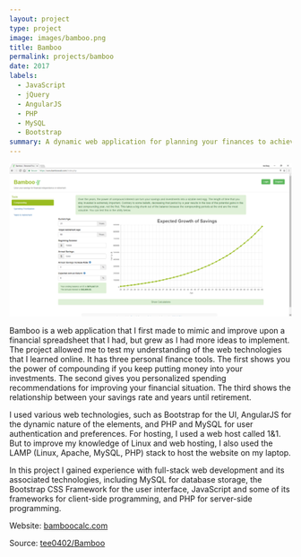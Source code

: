 ```yaml
---
layout: project
type: project
image: images/bamboo.png
title: Bamboo
permalink: projects/bamboo
date: 2017
labels:
  - JavaScript
  - jQuery
  - AngularJS
  - PHP
  - MySQL
  - Bootstrap
summary: A dynamic web application for planning your finances to achieve financial independence or retirement.
---
```


<img class="ui image" src="../images/website.png">

Bamboo is a web application that I first made to mimic and improve upon a financial spreadsheet that I had, but grew as I had more ideas to implement. The project allowed me to test my understanding of the web technologies that I learned online. It has three personal finance tools. The first shows you the power of compounding if you keep putting money into your investments. The second gives you personalized spending recommendations for improving your financial situation. The third shows the relationship between your savings rate and years until retirement.

I used various web technologies, such as Bootstrap for the UI, AngularJS for the dynamic nature of the elements, and PHP and MySQL for user authentication and preferences. For hosting, I used a web host called 1&1. But to improve my knowledge of Linux and web hosting, I  also used the LAMP (Linux, Apache, MySQL, PHP) stack to host the website on my laptop.

In this project I gained experience with full-stack web development and its associated technologies, including MySQL for database storage, the Bootstrap CSS Framework for the user interface, JavaScript and some of its frameworks for client-side programming, and PHP for server-side programming.
 
Website: <a href="https://www.bamboocalc.com">bamboocalc.com</a>

Source: <a href="https://github.com/tee0402/Bamboo"><i class="large github icon "></i>tee0402/Bamboo</a>
